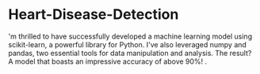 # Heart-Disease-Detection
'm thrilled to have successfully developed a machine learning model using scikit-learn, a powerful library for Python. I've also leveraged numpy and pandas, two essential tools for data manipulation and analysis. The result? A model that boasts an impressive accuracy of above 90%! .
